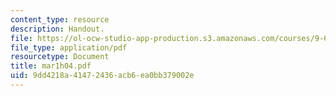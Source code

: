 ```yaml
---
content_type: resource
description: Handout.
file: https://ol-ocw-studio-app-production.s3.amazonaws.com/courses/9-65-cognitive-processes-spring-2004/9dd4218a41472436acb6ea0bb379002e_mar1h04.pdf
file_type: application/pdf
resourcetype: Document
title: mar1h04.pdf
uid: 9dd4218a-4147-2436-acb6-ea0bb379002e
---
```

